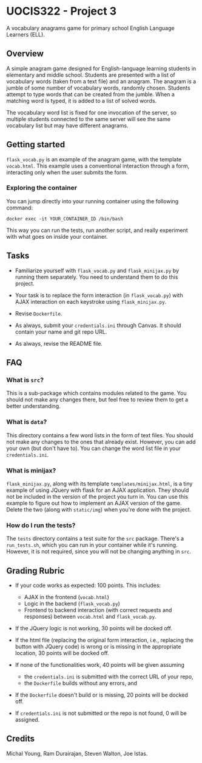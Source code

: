 # UOCIS322 - Project 3 #
A vocabulary anagrams game for primary school English Language Learners (ELL).

## Overview

A simple anagram game designed for English-language learning students in elementary and middle school. Students are presented with a list of vocabulary words (taken from a text file) and an anagram. The anagram is a jumble of some number of vocabulary words, randomly chosen. Students attempt to type words that can be created from the jumble. When a matching word is typed, it is added to a list of solved words.

The vocabulary word list is fixed for one invocation of the server, so multiple students connected to the same server will see the same vocabulary list but may have different anagrams.

## Getting started

`flask_vocab.py` is an example of the anagram game, with the template `vocab.html`. This example uses a conventional interaction through a form, interacting only when the user submits the form.

### Exploring the container
You can jump directly into your running container using the following command:

```shell
docker exec -it YOUR_CONTAINER_ID /bin/bash
```

This way you can run the tests, run another script, and really experiment with what goes on inside your container.

## Tasks

* Familiarize yourself with `flask_vocab.py` and `flask_minijax.py` by running them separately. You need to understand them to do this project.

* Your task is to replace the form interaction (in `flask_vocab.py`) with AJAX interaction on each keystroke using `flask_minijax.py`.

* Revise `Dockerfile`.

* As always, submit your `credentials.ini` through Canvas. It should contain your name and git repo URL.

* As always, revise the README file.

## FAQ
### What is `src`?
This is a sub-package which contains modules related to the game. You should not make any changes there, but feel free to review them to get a better understanding.

### What is `data`?
This directory contains a few word lists in the form of text files. You should not make any changes to the ones that already exist. However, you can add your own (but don't have to). You can change the word list file in your `credentials.ini`.

### What is minijax?

`flask_minijax.py`, along with its template `templates/minijax.html`, is a tiny example of using JQuery with flask for an AJAX application. They should not be included in the version of the project you turn in. You can use this example to figure out how to implement an AJAX version of the game. Delete the two (along with `static/img`) when you're done with the project.

### How do I run the tests?
The `tests` directory contains a test suite for the `src` package. There's a `run_tests.sh`, which you can run in your container while it's running. However, it is not required, since you will not be changing anything in `src`.

## Grading Rubric

* If your code works as expected: 100 points. This includes:
	* AJAX in the frontend (`vocab.html`)
	* Logic in the backend (`flask_vocab.py`)
	* Frontend to backend interaction (with correct requests and responses) between `vocab.html` and `flask_vocab.py`.

* If the JQuery logic is not working, 30 points will be docked off.

* If the html file (replacing the original form interaction, i.e., replacing the button with JQuery code) is wrong or is missing in the appropriate location, 30 points will be docked off.

* If none of the functionalities work, 40 points will be given assuming
    * the `credentials.ini` is submitted with the correct URL of your repo,
    * the `Dockerfile` builds without any errors, and

* If the `Dockerfile` doesn't build or is missing, 20 points will be docked off.

* If `credentials.ini` is not submitted or the repo is not found, 0 will be assigned.

## Credits

Michal Young, Ram Durairajan, Steven Walton, Joe Istas.
